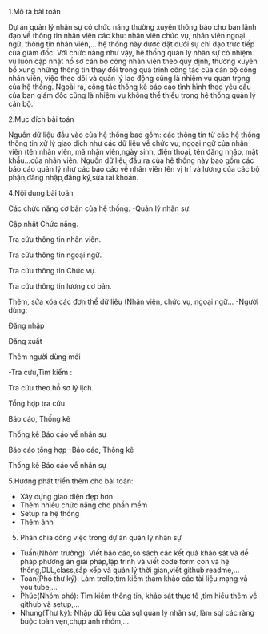 1.Mô tả bài toán

Dự án quản lý nhân sự có chức năng thường xuyên thông báo cho ban lãnh đạo về thông tin nhân viên các khu: nhân viên chức vụ, nhân viên ngoại ngữ, thông tin nhân viên,... hệ thống này được đặt dưới sự chỉ đạo trực tiếp của giám đốc. Với chức năng như vậy, hệ thống quản lý nhân sự có nhiệm vụ luôn cập nhật hồ sơ cán bộ công nhân viên theo quy định, thường xuyên bổ xung những thông tin thay đổi trong quá trình công tác của cán bộ công nhân viên, việc theo dõi và quản lý lao động cũng là nhiệm vụ quan trọng của hệ thống. Ngoài ra, công tác thống kê báo cáo tình hình theo yêu cầu của ban giám đốc cũng là nhiệm vụ không thể thiếu trong hệ thống quản lý cán bộ.

2.Mục đích bài toán

Nguồn dữ liệu đầu vào của hệ thống bao gồm: các thông tin từ các hệ thống thông tin xử lý giao dịch như các dữ liệu về chức vụ, ngoại ngữ của nhân viên (tên nhân viên, mã nhân viên,ngày sinh, điện thoại, tên đăng nhập, mật khẩu…của nhân viên. Nguồn dữ liệu đầu ra của hệ thống này bao gồm các báo cáo quản lý như các báo cáo về nhân viên tên vị trí và lương của các bộ phận,đăng nhập,đăng ký,sửa tài khoản. 


4.Nội dung bài toán

Các chức năng cơ bản của hệ thống: -Quản lý nhân sự:

Cập nhật Chức năng.

Tra cứu thông tin nhân viên.

Tra cứu thông tin ngoại ngữ.

Tra cứu thông tin Chức vụ.

Tra cứu thông tin lương cơ bản.

Thêm, sửa xóa các đơn thể dữ liêu (Nhân viên, chức vụ, ngoại ngữ… -Người dùng:

Đăng nhập

Đăng xuất

Thêm người dùng mới

-Tra cứu,Tìm kiếm :

Tra cứu theo hồ sơ lý lịch.

Tổng hợp tra cứu

Báo cáo, Thống kê

Thống kê Báo cáo về nhân sự

Báo cáo tổng hợp -Báo cáo, Thống kê

Thống kê Báo cáo về nhân sự

5.Hướng phát triển thêm cho bài toán:

- Xây dựng giao diện đẹp hơn
- Thêm nhiều chức năng cho phần mềm 
- Setup ra hệ thống 
- Thêm ảnh
5. Phân chia công việc trong dự án quản lý nhân sự
- Tuấn(Nhóm trưởng): Viết báo cáo,so sách các kết quả khảo sát và đề pháp phương án giải pháp,lập trình và viết code form con và hệ thống,DLL,class,sắp xếp và quản lý thời gian,viết github readme,…
- Toàn(Phó thư ký): Làm trello,tìm kiếm tham khảo các tài liệu mạng và you tube,…
- Phúc(Nhóm phó): Tìm kiếm thông tin, khảo sát thực tế ,tìm hiểu thêm về github và setup,…
- Nhung(Thư ký): Nhập dữ liệu của sql quản lý nhân sự, làm sql các ràng buộc toàn vẹn,chụp ảnh nhóm,…

